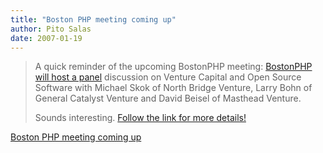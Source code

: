 ```yaml
---
title: "Boston PHP meeting coming up"
author: Pito Salas
date: 2007-01-19
---
```



>
> A quick reminder of the upcoming BostonPHP meeting: [BostonPHP will host a
> panel](<//www.bostonphp.org/component/option,com_gigcal/task,details/gigcal_gigs_id,24/>)
> discussion on Venture Capital and Open Source Software with Michael Skok of
> North Bridge Venture, Larry Bohn of General Catalyst Venture and David
> Beisel of Masthead Venture.
>
> Sounds interesting. [Follow the link for more
> details!](<http://www.bostonphp.org/component/option,com_gigcal/task,details/gigcal_gigs_id,24/>)


[Boston PHP meeting coming up](None)
